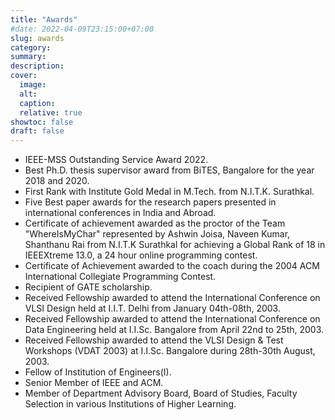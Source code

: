```yaml
---
title: "Awards"
#date: 2022-04-09T23:15:00+07:00
slug: awards
category:
summary:
description: 
cover:
  image:
  alt:
  caption: 
  relative: true
showtoc: false
draft: false
---
```

- IEEE-MSS Outstanding Service Award 2022.
- Best Ph.D. thesis supervisor award from BiTES, Bangalore for the year 2018 and 2020.    
- First Rank with Institute Gold Medal in M.Tech. from N.I.T.K. Surathkal.    
- Five Best paper awards for the research papers presented in international conferences in India and Abroad.    
- Certificate of achievement awarded as the proctor of the Team "WhereIsMyChar" represented by Ashwin Joisa, Naveen Kumar, Shanthanu Rai from N.I.T.K Surathkal for achieving a Global Rank of 18 in IEEEXtreme 13.0, a 24 hour online programming contest.    
- Certificate of Achievement awarded to the coach during the 2004 ACM International Collegiate Programming Contest.  
- Recipient of GATE scholarship.  
- Received Fellowship awarded to attend the International Conference on VLSI Design held at I.I.T. Delhi from January 04th-08th, 2003.
- Received Fellowship awarded to attend the International Conference on Data Engineering held at I.I.Sc. Bangalore from April 22nd to 25th, 2003.  
- Received Fellowship awarded to attend the VLSI Design & Test Workshops (VDAT 2003) at I.I.Sc. Bangalore during 28th-30th August, 2003.    
- Fellow of Institution of Engineers(I).  
- Senior Member of IEEE and ACM.  
- Member of Department Advisory Board, Board of Studies, Faculty Selection in various Institutions of Higher Learning.
